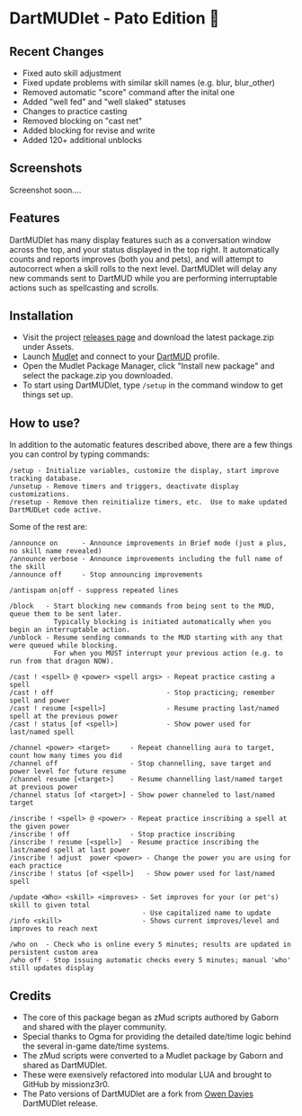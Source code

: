 # DartMUDlet  -  Pato Edition &#129414;


## Recent Changes
- Fixed auto skill adjustment
- Fixed update problems with similar skill names (e.g. blur, blur_other)
- Removed automatic "score" command after the inital one
- Added "well fed" and "well slaked" statuses
- Changes to practice casting
- Removed blocking on "cast net"
- Added blocking for revise and write
- Added 120+ additional unblocks


## Screenshots
Screenshot soon....


## Features
DartMUDlet has many display features such as a conversation window across the top, and your status displayed in the top right.  It automatically counts and reports improves (both you and pets), and will attempt to autocorrect when a skill rolls to the next level. DartMUDlet will delay any new commands sent to DartMUD while you are performing interruptable actions such as spellcasting and scrolls.


## Installation
+ Visit the project [releases page](https://github.com/Pato-elf/dartmudlet/releases) and download the latest package.zip under Assets.
+ Launch [Mudlet](https://www.mudlet.org/) and connect to your [DartMUD](http://dartmud.com) profile.
+ Open the Mudlet Package Manager, click "Install new package" and select the package.zip you downloaded.
+ To start using DartMUDlet, type `/setup` in the command window to get things set up.


## How to use?
In addition to the automatic features described above, there are a few things you can control by typing commands:

```
/setup - Initialize variables, customize the display, start improve tracking database.
/unsetup - Remove timers and triggers, deactivate display customizations.
/resetup - Remove then reinitialize timers, etc.  Use to make updated DartMUDLet code active.
```
Some of the rest are:
```
/announce on      - Announce improvements in Brief mode (just a plus, no skill name revealed)
/announce verbose - Announce improvements including the full name of the skill
/announce off     - Stop announcing improvements
```
```
/antispam on|off - suppress repeated lines
```
```
/block   - Start blocking new commands from being sent to the MUD, queue them to be sent later.
           Typically blocking is initiated automatically when you begin an interruptable action.
/unblock - Resume sending commands to the MUD starting with any that were queued while blocking.
           For when you MUST interrupt your previous action (e.g. to run from that dragon NOW).
```
```
/cast ! <spell> @ <power> <spell args> - Repeat practice casting a spell
/cast ! off                            - Stop practicing; remember spell and power
/cast ! resume [<spell>]               - Resume practing last/named spell at the previous power
/cast ! status [of <spell>]            - Show power used for last/named spell
```
```
/channel <power> <target>     - Repeat channelling aura to target, count how many times you did 
/channel off                  - Stop channelling, save target and power level for future resume
/channel resume [<target>]    - Resume channelling last/named target at previous power
/channel status [of <target>] - Show power channeled to last/named target
```
```
/inscribe ! <spell> @ <power> - Repeat practice inscribing a spell at the given power 
/inscribe ! off               - Stop practice inscribing 
/inscribe ! resume [<spell>]  - Resume practice inscribing the last/named spell at last power 
/inscribe ! adjust  power <power> - Change the power you are using for each practice
/inscribe ! status [of <spell>]   - Show power used for last/named spell
```
```
/update <Who> <skill> <improves> - Set improves for your (or pet's) skill to given total
                                 - Use capitalized name to update
/info <skill>                    - Shows current improves/level and improves to reach next
```
```
/who on  - Check who is online every 5 minutes; results are updated in persistent custom area
/who off - Stop issuing automatic checks every 5 minutes; manual 'who' still updates display
```

## Credits
- The core of this package began as zMud scripts authored by Gaborn and shared with the player community.
- Special thanks to Ogma for providing the detailed date/time logic behind the several in-game date/time systems.
- The zMud scripts were converted to a Mudlet package by Gaborn and shared as DartMUDlet.
- These were exensively refactored into modular LUA and brought to GitHub by missionz3r0.
- The Pato versions of DartMUDlet are a fork from [Owen Davies](https://github.com/daviesow) DartMUDlet release.
